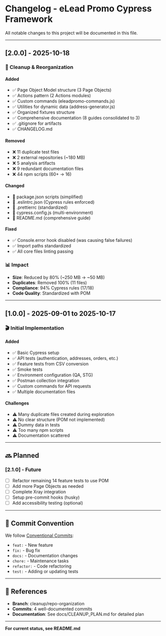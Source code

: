 # Changelog - eLead Promo Cypress Framework

All notable changes to this project will be documented in this file.

---

## [2.0.0] - 2025-10-18

### 🧹 Cleanup & Reorganization

#### Added

- ✅ Page Object Model structure (3 Page Objects)
- ✅ Actions pattern (2 Actions modules)
- ✅ Custom commands (eleadpromo-commands.js)
- ✅ Utilities for dynamic data (address-generator.js)
- ✅ Organized fixtures structure
- ✅ Comprehensive documentation (8 guides consolidated to 3)
- ✅ .gitignore for artifacts
- ✅ CHANGELOG.md

#### Removed

- ❌ 11 duplicate test files
- ❌ 2 external repositories (~180 MB)
- ❌ 5 analysis artifacts
- ❌ 9 redundant documentation files
- ❌ 44 npm scripts (60+ → 16)

#### Changed

- 🔄 package.json scripts (simplified)
- 🔄 .eslintrc.json (Cypress rules enforced)
- 🔄 .prettierrc (standardized)
- 🔄 cypress.config.js (multi-environment)
- 🔄 README.md (comprehensive guide)

#### Fixed

- ✅ Console.error hook disabled (was causing false failures)
- ✅ Import paths standardized
- ✅ All core files linting passing

### 📊 Impact

- **Size**: Reduced by 80% (~250 MB → ~50 MB)
- **Duplicates**: Removed 100% (11 files)
- **Compliance**: 94% Cypress rules (17/18)
- **Code Quality**: Standardized with POM

---

## [1.0.0] - 2025-09-01 to 2025-10-17

### 🎬 Initial Implementation

#### Added

- ✅ Basic Cypress setup
- ✅ API tests (authentication, addresses, orders, etc.)
- ✅ Feature tests from CSV conversion
- ✅ Smoke tests
- ✅ Environment configuration (QA, STG)
- ✅ Postman collection integration
- ✅ Custom commands for API requests
- ✅ Multiple documentation files

#### Challenges

- ⚠️ Many duplicate files created during exploration
- ⚠️ No clear structure (POM not implemented)
- ⚠️ Dummy data in tests
- ⚠️ Too many npm scripts
- ⚠️ Documentation scattered

---

## 🔜 Planned

### [2.1.0] - Future

- [ ] Refactor remaining 14 feature tests to use POM
- [ ] Add more Page Objects as needed
- [ ] Complete Xray integration
- [ ] Setup pre-commit hooks (husky)
- [ ] Add accessibility testing (optional)

---

## 📝 Commit Convention

We follow [Conventional Commits](https://www.conventionalcommits.org/):

- `feat:` - New feature
- `fix:` - Bug fix
- `docs:` - Documentation changes
- `chore:` - Maintenance tasks
- `refactor:` - Code refactoring
- `test:` - Adding or updating tests

---

## 🔗 References

- **Branch**: cleanup/repo-organization
- **Commits**: 4 well-documented commits
- **Documentation**: See docs/CLEANUP_PLAN.md for detailed plan

---

**For current status, see README.md**
